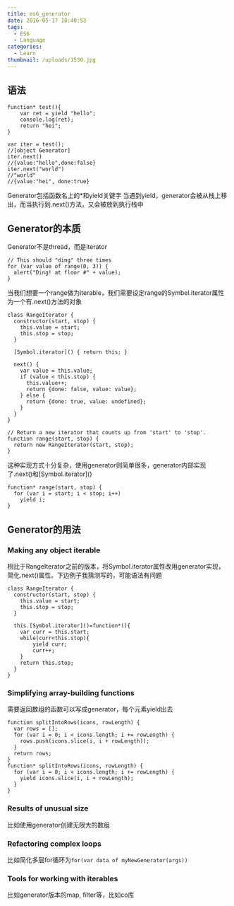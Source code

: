 ```yaml
---
title: es6_generator
date: 2016-05-17 18:40:53
tags:
  - ES6
  - Language
categories:
  - Learn
thumbnail: /uploads/1530.jpg
---
```


## 语法
```
function* test(){
    var ret = yield "hello";
    console.log(ret);
    return "hei";
}

var iter = test();
//[object Generator]
iter.next()
//{value:"hello",done:false}
iter.next("world")
//"world"
//{value:"hei", done:true}
```
Generator包括函数名上的*和yield关键字
当遇到yield，generator会被从栈上移出，而当执行到.next()方法，又会被放到执行栈中

## Generator的本质
Generator不是thread，而是iterator

```
// This should "ding" three times
for (var value of range(0, 3)) {
  alert("Ding! at floor #" + value);
}
```
当我们想要一个range做为iterable，我们需要设定range的Symbel.iterator属性为一个有.next()方法的对象
```
class RangeIterator {
  constructor(start, stop) {
    this.value = start;
    this.stop = stop;
  }

  [Symbol.iterator]() { return this; }

  next() {
    var value = this.value;
    if (value < this.stop) {
      this.value++;
      return {done: false, value: value};
    } else {
      return {done: true, value: undefined};
    }
  }
}

// Return a new iterator that counts up from 'start' to 'stop'.
function range(start, stop) {
  return new RangeIterator(start, stop);
}
```
这种实现方式十分复杂，使用generator则简单很多，generator内部实现了.next()和\[Symbol.iterator\]\(\)
```
function* range(start, stop) {
  for (var i = start; i < stop; i++)
    yield i;
}
```
## Generator的用法
### Making any object iterable
相比于RangeIterator之前的版本，将Symbol.iterator属性改用generator实现，简化.next()属性。下边例子我猜测写的，可能语法有问题
```
class RangeIterator {
  constructor(start, stop) {
    this.value = start;
    this.stop = stop;
  }

  this.[Symbol.iterator]()=function*(){
    var curr = this.start;
    while(curr<this.stop){
        yield curr;
        curr++;
    }
    return this.stop;
  }
}
```
### Simplifying array-building functions
需要返回数组的函数可以写成generator，每个元素yield出去
```
function splitIntoRows(icons, rowLength) {
  var rows = [];
  for (var i = 0; i < icons.length; i += rowLength) {
    rows.push(icons.slice(i, i + rowLength));
  }
  return rows;
}
function* splitIntoRows(icons, rowLength) {
  for (var i = 0; i < icons.length; i += rowLength) {
    yield icons.slice(i, i + rowLength);
  }
}
```

### Results of unusual size
比如使用generator创建无限大的数组

### Refactoring complex loops
比如简化多层for循环为`for(var data of myNewGenerator(args))`

### Tools for working with iterables
比如generator版本的map, filter等，比如co库
